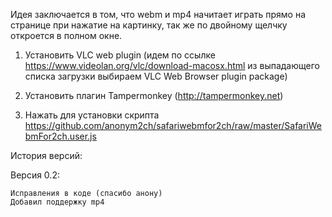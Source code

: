 Идея заключается в том, что webm и mp4 начитает играть прямо на странице при нажатие на картинку, так же по двойному щелчку откроется в полном окне.

1. Установить VLC web plugin (идем по ссылке https://www.videolan.org/vlc/download-macosx.html из выпадающего списка загрузки выбираем VLC Web Browser plugin package)

2. Установить плагин Tampermonkey (http://tampermonkey.net)

3. Нажать для установки скрипта https://github.com/anonym2ch/safariwebmfor2ch/raw/master/SafariWebmFor2ch.user.js

История версий:

Версия 0.2: 
    
    Исправления в коде (спасибо анону)
    Добавил поддержку mp4

